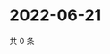 # 2022-06-21

共 0 条

<!-- BEGIN WEIBO -->
<!-- 最后更新时间 Tue Jun 21 2022 03:00:39 GMT+0800 (China Standard Time) -->

<!-- END WEIBO -->

